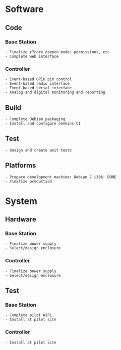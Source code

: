Software
========

Code
----

### Base Station
    - Finalize r7core daemon mode: permissions, etc
    - Complete web interface

### Controller
    - Event-based GPIO pin control
    - Event-based radio interface
    - Event-based serial interface
    - Analog and digital monitoring and reporting

Build
-----
    - Complete Debian packaging 
    - Install and configure Jenkins CI

Test
----
    - Design and create unit tests

Platforms
---------
    - Prepare development machine: Debian 7 i386: DONE
    - Finalize production  


System
======

Hardware
--------

### Base Station
    - Finalize power supply
    - Select/design enclosure

### Controller
    - Finalize power supply
    - Select/design enclosure

Test
----

### Base Station
    - Complete pilot WiFi 
    - Install at pilot site

### Controller
    - Install at pilot site
